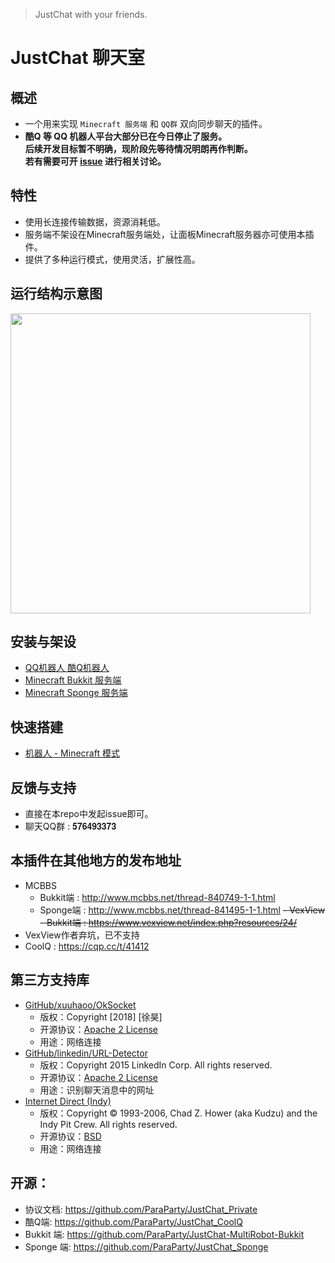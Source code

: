 > JustChat with your friends.

# JustChat 聊天室

## 概述
- 一个用来实现 ```Minecraft 服务端``` 和 ```QQ群``` 双向同步聊天的插件。
- __酷Q 等 QQ 机器人平台大部分已在今日停止了服务。__  
  __后续开发目标暂不明确，现阶段先等待情况明朗再作判断。__  
  __若有需要可开 [issue](https://github.com/ParaParty/JustChat/issues/new/choose) 进行相关讨论。__  

## 特性
- 使用长连接传输数据，资源消耗低。
- 服务端不架设在Minecraft服务端处，让面板Minecraft服务器亦可使用本插件。
- 提供了多种运行模式，使用灵活，扩展性高。

## 运行结构示意图
<img src="image/structure.svg" width="480"/>  

## 安装与架设
- [QQ机器人 酷Q机器人](install/coolq)
- [Minecraft Bukkit 服务端](install/bukkit)
- [Minecraft Sponge 服务端](install/sponge)

## 快速搭建
- [机器人 - Minecraft 模式](quickstart/structure1)

## 反馈与支持
- 直接在本repo中发起issue即可。
- 聊天QQ群 : 𝟓𝟕𝟔𝟒𝟗𝟑𝟑𝟕𝟑

## 本插件在其他地方的发布地址
- MCBBS
	- Bukkit端 : <http://www.mcbbs.net/thread-840749-1-1.html>
	- Sponge端 : <http://www.mcbbs.net/thread-841495-1-1.html>
~~- VexView~~
	~~- Bukkit端 : <https://www.vexview.net/index.php?resources/24/>~~
- VexView作者弃坑，已不支持
- CoolQ : <https://cqp.cc/t/41412>

## 第三方支持库
- [GitHub/xuuhaoo/OkSocket](https://github.com/xuuhaoo/OkSocket)
  - 版权：Copyright [2018] [徐昊]
  - 开源协议：[Apache 2 License](https://www.apache.org/licenses/LICENSE-2.0)
  - 用途：网络连接
- [GitHub/linkedin/URL-Detector](https://github.com/linkedin/URL-Detector)
  - 版权：Copyright 2015 LinkedIn Corp. All rights reserved.
  - 开源协议：[Apache 2 License](https://www.apache.org/licenses/LICENSE-2.0)
  - 用途：识别聊天消息中的网址
- [Internet Direct (Indy)](https://www.indyproject.org/)
  - 版权：Copyright © 1993-2006, Chad Z. Hower (aka Kudzu) and the Indy Pit Crew. All rights reserved.
  - 开源协议：[BSD](http://www.nevrona.com/Indy/BSDLicense.html)
  - 用途：网络连接

## 开源：
- 协议文档: <https://github.com/ParaParty/JustChat_Private>
- 酷Q端: <https://github.com/ParaParty/JustChat_CoolQ>
- Bukkit 端: <https://github.com/ParaParty/JustChat-MultiRobot-Bukkit>
- Sponge 端: <https://github.com/ParaParty/JustChat_Sponge>
